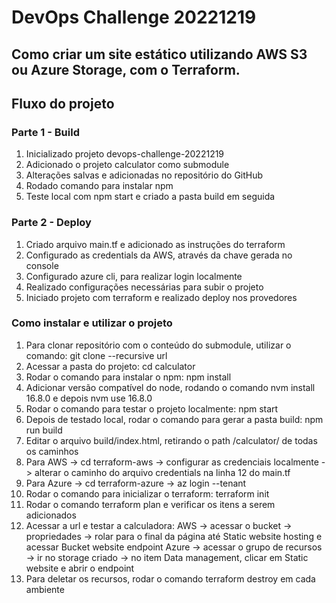 # DevOps Challenge 20221219

## Como criar um site estático utilizando AWS S3 ou Azure Storage, com o Terraform.

## Fluxo do projeto

### Parte 1 - Build
1. Inicializado projeto devops-challenge-20221219
2. Adicionado o projeto calculator como submodule
3. Alterações salvas e adicionadas no repositório do GitHub
4. Rodado comando para instalar npm
5. Teste local com npm start e criado a pasta build em seguida

### Parte 2 - Deploy
1. Criado arquivo main.tf e adicionado as instruções do terraform
2. Configurado as credentials da AWS, através da chave gerada no console 
3. Configurado azure cli, para realizar login localmente
4. Realizado configurações necessárias para subir o projeto
5. Iniciado projeto com terraform e realizado deploy nos provedores

### Como instalar e utilizar o projeto
1. Para clonar repositório com o conteúdo do submodule, utilizar o comando: git clone --recursive url
2. Acessar a pasta do projeto: cd calculator
3. Rodar o comando para instalar o npm: npm install
4. Adicionar versão compatível do node, rodando o comando nvm install 16.8.0 e depois nvm use 16.8.0
5. Rodar o comando para testar o projeto localmente: npm start
6. Depois de testado local, rodar o comando para gerar a pasta build: npm run build
7. Editar o arquivo build/index.html, retirando o path /calculator/ de todas os caminhos
8. Para AWS -> cd terraform-aws -> configurar as credenciais localmente -> alterar o caminho do arquivo credentials na linha 12 do main.tf
9. Para Azure -> cd terraform-azure -> az login --tenant
10. Rodar o comando para inicializar o terraform: terraform init
11. Rodar o comando terraform plan e verificar os itens a serem adicionados
12. Acessar a url e testar a calculadora:
AWS -> acessar o bucket -> propriedades -> rolar para o final da página até Static website hosting e acessar Bucket website endpoint
Azure -> acessar o grupo de recursos -> ir no storage criado -> no item Data management, clicar em Static website e abrir o endpoint
13. Para deletar os recursos, rodar o comando terraform destroy em cada ambiente
